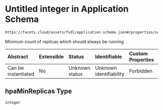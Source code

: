 # Untitled integer in Application Schema

```txt
https://facets.cloud/assets/fsdl/application.schema.json#/properties/scaling/properties/hpaMinReplicas
```

Minimum count of replicas which should always be running

| Abstract            | Extensible | Status         | Identifiable            | Custom Properties | Additional Properties | Access Restrictions | Defined In                                                                        |
| :------------------ | :--------- | :------------- | :---------------------- | :---------------- | :-------------------- | :------------------ | :-------------------------------------------------------------------------------- |
| Can be instantiated | No         | Unknown status | Unknown identifiability | Forbidden         | Allowed               | none                | [application.schema.json*](../out/application.schema.json "open original schema") |

## hpaMinReplicas Type

`integer`
